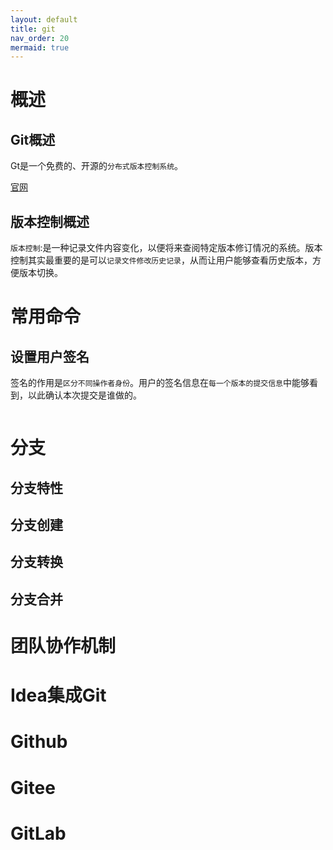 ```yaml
---
layout: default
title: git
nav_order: 20
mermaid: true
---
```


# 概述

## Git概述

Gt是一个免费的、开源的`分布式版本控制系统`。

[官网](https://git-scm.com/)

## 版本控制概述

`版本控制`:是一种记录文件内容变化，以便将来查阅特定版本修订情况的系统。版本控制其实最重要的是可以`记录文件修改历史记录`，从而让用户能够查看历史版本，方便版本切换。

# 常用命令

## 设置用户签名

签名的作用是`区分不同操作者身份`。用户的签名信息在`每一个版本的提交信息`中能够看到，以此确认本次提交是谁做的。

```shell

```

# 分支

## 分支特性

## 分支创建

## 分支转换

## 分支合并

# 团队协作机制

# Idea集成Git

# Github

# Gitee

# GitLab
